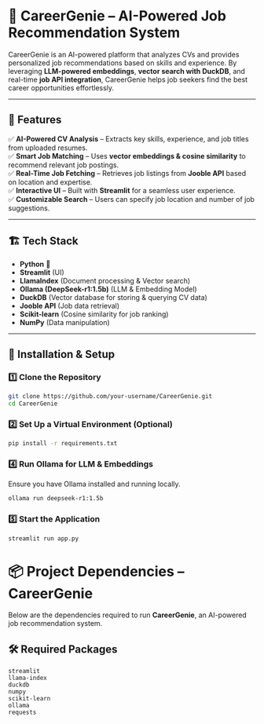 # 🧞 CareerGenie – AI-Powered Job Recommendation System

CareerGenie is an AI-powered platform that analyzes CVs and provides personalized job recommendations based on skills and experience. By leveraging **LLM-powered embeddings**, **vector search with DuckDB**, and real-time **job API integration**, CareerGenie helps job seekers find the best career opportunities effortlessly.

---

## 🚀 Features

✅ **AI-Powered CV Analysis** – Extracts key skills, experience, and job titles from uploaded resumes.  
✅ **Smart Job Matching** – Uses **vector embeddings & cosine similarity** to recommend relevant job postings.  
✅ **Real-Time Job Fetching** – Retrieves job listings from **Jooble API** based on location and expertise.  
✅ **Interactive UI** – Built with **Streamlit** for a seamless user experience.  
✅ **Customizable Search** – Users can specify job location and number of job suggestions.  

---

## 🏗️ Tech Stack

- **Python** 🐍  
- **Streamlit** (UI)  
- **LlamaIndex** (Document processing & Vector search)  
- **Ollama (DeepSeek-r1:1.5b)** (LLM & Embedding Model)  
- **DuckDB** (Vector database for storing & querying CV data)  
- **Jooble API** (Job data retrieval)  
- **Scikit-learn** (Cosine similarity for job ranking)  
- **NumPy** (Data manipulation)  

---

## 🔧 Installation & Setup

### 1️⃣ Clone the Repository
```bash
git clone https://github.com/your-username/CareerGenie.git
cd CareerGenie
```
### 2️⃣ Set Up a Virtual Environment (Optional)
```bash
pip install -r requirements.txt
```
### 4️⃣ Run Ollama for LLM & Embeddings
Ensure you have Ollama installed and running locally.
```bash
ollama run deepseek-r1:1.5b
```
### 5️⃣ Start the Application
```bash
streamlit run app.py
```
# 📦 Project Dependencies – CareerGenie

Below are the dependencies required to run **CareerGenie**, an AI-powered job recommendation system.

## 🛠️ Required Packages

```plaintext
streamlit
llama-index
duckdb
numpy
scikit-learn
ollama
requests
